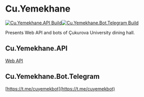 # Cu.Yemekhane

[![Cu.Yemekhane.API Build](https://github.com/halilkocaoz/cu-yemekhane/actions/workflows/webapi.yml/badge.svg?branch=master)](https://github.com/halilkocaoz/cu-yemekhane/actions/workflows/webapi.yml)[![Cu.Yemekhane.Bot.Telegram Build](https://github.com/halilkocaoz/cu-yemekhane/actions/workflows/bot.telegram.yml/badge.svg?branch=master)](https://github.com/halilkocaoz/cu-yemekhane/actions/workflows/bot.telegram.yml)

Presents Web API and bots of Çukurova University dining hall.

## Cu.Yemekhane.API

[Web API](https://cu-yemekhane.herokuapp.com/index.html)

## Cu.Yemekhane.Bot.Telegram

[https://t.me/cuyemekbot](https://t.me/cuyemekbot)
